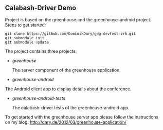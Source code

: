 ## Calabash-Driver Demo

Project is based on the greenhouse and the greenhouse-android project. Steps to get started:

    git clone https://github.com/DominikDary/gdg-devfest-zrh.git
    git submodule init
    git submodule update

The project contains three projects:

* *greenhouse* 

  The server component of the greenhouse application.

* *greenhouse-android* 

The Android client app to display details about the conference.

* *greenhouse-android-tests*

  The calabash-driver tests of the greenhouse-android app.


To get started with the greenhouse server app please follow the instructions on my blog:
http://dary.de/2012/03/greenhouse-application/

